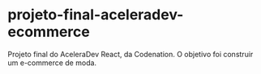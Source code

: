 # projeto-final-aceleradev-ecommerce
Projeto final do AceleraDev React, da Codenation. O objetivo foi construir um e-commerce de moda.
